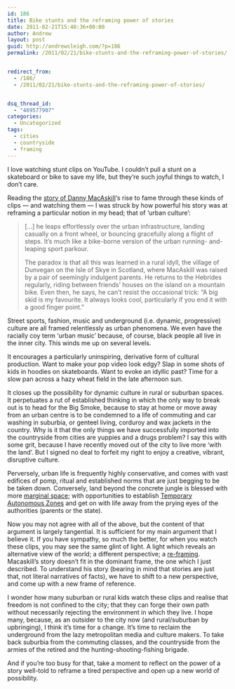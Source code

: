 ```yaml
---
id: 186
title: Bike stunts and the reframing power of stories
date: 2011-02-21T15:40:36+00:00
author: Andrew
layout: post
guid: http://andrewsleigh.com/?p=186
permalink: /2011/02/21/bike-stunts-and-the-reframing-power-of-stories/


redirect_from:
  - /186/
  - /2011/02/21/bike-stunts-and-the-reframing-power-of-stories/


dsq_thread_id:
  - "469577907"
categories:
  - Uncategorized
tags:
  - cities
  - countryside
  - framing
---
```

I love watching stunt clips on YouTube. I couldn&#8217;t pull a stunt on a skateboard or bike to save my life, but they&#8217;re such joyful things to watch, I don&#8217;t care.<!--more-->



Reading the [story of Danny MacAskill](http://www.guardian.co.uk/lifeandstyle/bike-blog/2011/feb/20/danny-macaskill-bike-tricks?CMP=twt_fd)&#8216;s rise to fame through these kinds of clips — and watching them — I was struck by how powerful his story was at reframing a particular notion in my head; that of &#8216;urban culture&#8217;:

> [&#8230;] he leaps effortlessly over the urban infrastructure, landing casually on a front wheel, or bouncing gracefully along a flight of steps. It&#8217;s much like a bike-borne version of the urban running- and-leaping sport parkour.
> 
> The paradox is that all this was learned in a rural idyll, the village of Dunvegan on the Isle of Skye in Scotland, where MacAskill was raised by a pair of seemingly indulgent parents. He returns to the Hebrides regularly, riding between friends&#8217; houses on the island on a mountain bike. Even then, he says, he can&#8217;t resist the occasional trick: &#8220;A big skid is my favourite. It always looks cool, particularly if you end it with a good finger point.&#8221;

Street sports, fashion, music and underground (i.e. dynamic, progressive) culture are all framed relentlessly as urban phenomena. We even have the racially coy term &#8216;urban music&#8217; because, of course, black people all live in the inner city. This winds me up on several levels. 

It encourages a particularly uninspiring, derivative form of cultural production. Want to make your pop video look edgy? Slap in some shots of kids in hoodies on skateboards. Want to evoke an idyllic past? Time for a slow pan across a hazy wheat field in the late afternoon sun. 

It closes up the possibility for dynamic culture in rural or suburban spaces. It perpetuates a rut of established thinking in which the only way to break out is to head for the Big Smoke, because to stay at home or move away from an urban centre is to be condemned to a life of commuting and car washing in suburbia, or genteel living, corduroy and wax jackets in the country. Why is it that the only things we have successfully imported into the countryside from cities are yuppies and a drugs problem? I say this with some grit, because I have recently moved out of the city to live more &#8216;with the land&#8217;. But I signed no deal to forfeit my right to enjoy a creative, vibrant, disruptive culture.



Perversely, urban life is frequently highly conservative, and comes with vast edifices of pomp, ritual and established norms that are just begging to be be taken down. Conversely, land beyond the concrete jungle is blessed with more [marginal space](http://www.paulgraham.com/marginal.html); with opportunities to establish [Temporary Autonomous Zones](http://hermetic.com/bey/taz_cont.html) and get on with life away from the prying eyes of the authorities (parents or the state).

Now you may not agree with all of the above, but the content of that argument is largely tangential. It is sufficient for my main argument that I believe it. If you have sympathy, so much the better, for when you watch these clips, you may see the same glint of light. A light which reveals an alternative view of the world; a different perspective; a [re-framing](http://en.wikipedia.org/wiki/Framing_(social_sciences)). Macaskill&#8217;s story doesn&#8217;t fit in the dominant frame, the one which I just described. To understand his story (bearing in mind that stories are just that, not literal narratives of facts), we have to shift to a new perspective, and come up with a new frame of reference.

I wonder how many suburban or rural kids watch these clips and realise that freedom is not confined to the city; that they can forge their own path without necessarily rejecting the environment in which they live. I hope many, because, as an outsider to the city now (and rural/suburban by upbringing), I think it&#8217;s time for a change. It&#8217;s time to reclaim the underground from the lazy metropolitan media and culture makers. To take back suburbia from the commuting classes, and the countryside from the armies of the retired and the hunting-shooting-fishing brigade.

And if you&#8217;re too busy for that, take a moment to reflect on the power of a story well-told to reframe a tired perspective and open up a new world of possibility.